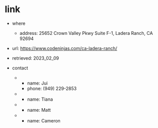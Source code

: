 # link
- where
  - address: 25652 Crown Valley Pkwy Suite F-1, Ladera Ranch, CA 92694
- url: https://www.codeninjas.com/ca-ladera-ranch/
- retrieved: 2023_02_09
- contact

  - 
    - name: Jui
    - phone: (949) 229-2853
  - 
    - name: Tiana
  - 
    - name: Matt
  - 
    - name: Cameron

